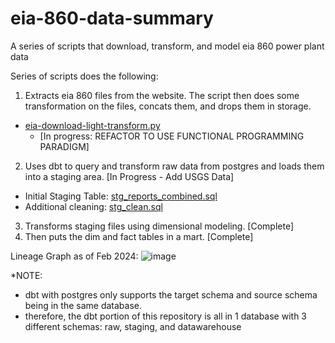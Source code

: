 # eia-860-data-summary
A series of scripts that download, transform, and model eia 860 power plant data

Series of scripts does the following:
1) Extracts eia 860 files from the website. The script then does some transformation on the files, concats them, and drops them in storage.
- [eia-download-light-transform.py](https://github.com/neloagbim/eia-860-data-summary/blob/main/eia-download-light-transform.py) 
  - [In progress: REFACTOR TO USE FUNCTIONAL PROGRAMMING PARADIGM]
2) Uses dbt to query and transform raw data from postgres and loads them into a staging area. [In Progress - Add USGS Data]
- Initial Staging Table: [stg_reports_combined.sql](https://github.com/neloagbim/eia-860-data-summary/blob/main/dbt-models/eia860_prj/models/staging/stg_reports_combined.sql)
- Additional cleaning: [stg_clean.sql](https://github.com/neloagbim/eia-860-data-summary/blob/main/dbt-models/eia860_prj/models/staging/stg_clean.sql)
3) Transforms staging files using dimensional modeling. [Complete]
4) Then puts the dim and fact tables in a mart. [Complete]

Lineage Graph as of Feb 2024:
![image](https://github.com/neloagbim/eia-860-data-summary/assets/47784696/c22eff74-15fe-4822-b85f-1c0e6bbc4aeb)

*NOTE:
  - dbt with postgres only supports the target schema and source schema being in the same database.
  - therefore, the dbt portion of this repository is all in 1 database with 3 different schemas: raw, staging, and datawarehouse
